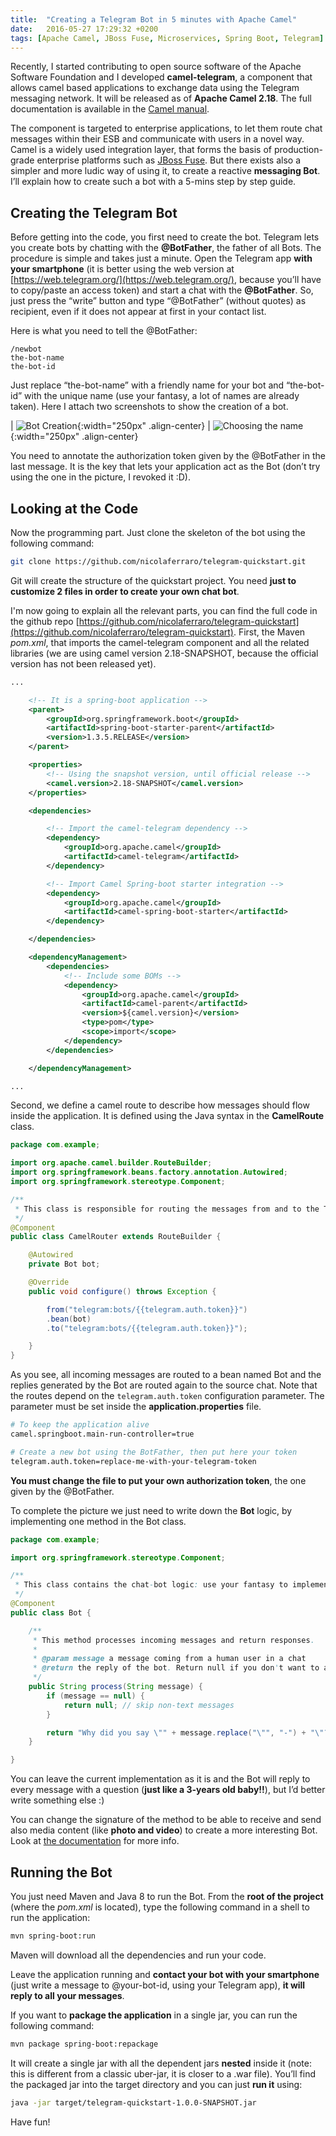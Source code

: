 ```yaml
---
title:  "Creating a Telegram Bot in 5 minutes with Apache Camel"
date:   2016-05-27 17:29:32 +0200
tags: [Apache Camel, JBoss Fuse, Microservices, Spring Boot, Telegram]
---
```

Recently, I started contributing to open source software of the Apache Software Foundation and I developed
**camel-telegram**, a component that allows camel based applications to exchange data using the Telegram messaging network.
It will be released as of **Apache Camel 2.18**. The full documentation is available in the [Camel manual](http://camel.apache.org/telegram.html).


The component is targeted to enterprise applications, to let them route chat messages within their ESB and communicate with users in a novel way.
Camel is a widely used integration layer, that forms the basis of production-grade enterprise platforms such as [JBoss Fuse](http://www.jboss.org/products/fuse/overview/).
But there exists also a simpler and more ludic way of using it, to create a reactive **messaging Bot**. I’ll explain how to create such a bot with a 5-mins step by step guide.

## Creating the Telegram Bot
Before getting into the code, you first need to create the bot.
Telegram lets you create bots by chatting with the **@BotFather**, the father of all Bots.
The procedure is simple and takes just a minute. Open the Telegram app **with your smartphone**
(it is better using the web version at [https://web.telegram.org/](https://web.telegram.org/), because you’ll have to copy/paste an access token) and start a chat with the **@BotFather**.
So, just press the “write” button and type “@BotFather” (without quotes) as recipient, even if it does not appear at first in your contact list.

Here is what you need to tell the @BotFather:

```
/newbot
the-bot-name
the-bot-id
```

Just replace “the-bot-name” with a friendly name for your bot and “the-bot-id” with the unique name
(use your fantasy, a lot of names are already taken). Here I attach two screenshots to show the creation of a bot.

| ![Bot Creation](/images/telegram-1.png){:width="250px" .align-center} | ![Choosing the name](/images/telegram-2.png){:width="250px" .align-center}

You need to annotate the authorization token given by the @BotFather in the last message.
It is the key that lets your application act as the Bot (don’t try using the one in the picture, I revoked it :D).

## Looking at the Code
Now the programming part. Just clone the skeleton of the bot using the following command:

```bash
git clone https://github.com/nicolaferraro/telegram-quickstart.git
```

Git will create the structure of the quickstart project. You need **just to customize 2 files in order to create your own chat bot**.

I'm now going to explain all the relevant parts, you can find the full code in the github repo [https://github.com/nicolaferraro/telegram-quickstart](https://github.com/nicolaferraro/telegram-quickstart). First, the Maven *pom.xml*,
that imports the camel-telegram component and all the related libraries (we are using camel version 2.18-SNAPSHOT, because the official version has not been released yet).

```xml
...

    <!-- It is a spring-boot application -->
    <parent>
        <groupId>org.springframework.boot</groupId>
        <artifactId>spring-boot-starter-parent</artifactId>
        <version>1.3.5.RELEASE</version>
    </parent>

    <properties>
        <!-- Using the snapshot version, until official release -->
        <camel.version>2.18-SNAPSHOT</camel.version>
    </properties>

    <dependencies>

        <!-- Import the camel-telegram dependency -->
        <dependency>
            <groupId>org.apache.camel</groupId>
            <artifactId>camel-telegram</artifactId>
        </dependency>

        <!-- Import Camel Spring-boot starter integration -->
        <dependency>
            <groupId>org.apache.camel</groupId>
            <artifactId>camel-spring-boot-starter</artifactId>
        </dependency>

    </dependencies>

    <dependencyManagement>
        <dependencies>
            <!-- Include some BOMs -->
            <dependency>
                <groupId>org.apache.camel</groupId>
                <artifactId>camel-parent</artifactId>
                <version>${camel.version}</version>
                <type>pom</type>
                <scope>import</scope>
            </dependency>
        </dependencies>

    </dependencyManagement>

...
```

Second, we define a camel route to describe how messages should flow inside the application. It is defined using the Java syntax in the **CamelRoute** class.

```java
package com.example;

import org.apache.camel.builder.RouteBuilder;
import org.springframework.beans.factory.annotation.Autowired;
import org.springframework.stereotype.Component;

/**
 * This class is responsible for routing the messages from and to the Telegram chat.
 */
@Component
public class CamelRouter extends RouteBuilder {

    @Autowired
    private Bot bot;

    @Override
    public void configure() throws Exception {

        from("telegram:bots/{{telegram.auth.token}}")
        .bean(bot)
        .to("telegram:bots/{{telegram.auth.token}}");

    }
}
```

As you see, all incoming messages are routed to a bean named Bot and the replies generated by the Bot are routed again to the source chat.
Note that the routes depend on the `telegram.auth.token` configuration parameter. The parameter must be set inside the **application.properties** file.

```bash
# To keep the application alive
camel.springboot.main-run-controller=true

# Create a new bot using the BotFather, then put here your token
telegram.auth.token=replace-me-with-your-telegram-token
```

**You must change the file to put your own authorization token**, the one given by the @BotFather.

To complete the picture we just need to write down the **Bot** logic, by implementing one method in the Bot class.

```java
package com.example;

import org.springframework.stereotype.Component;

/**
 * This class contains the chat-bot logic: use your fantasy to implement your own Bot.
 */
@Component
public class Bot {

    /**
     * This method processes incoming messages and return responses.
     *
     * @param message a message coming from a human user in a chat
     * @return the reply of the bot. Return null if you don't want to answer
     */
    public String process(String message) {
        if (message == null) {
            return null; // skip non-text messages
        }

        return "Why did you say \"" + message.replace("\"", "-") + "\"?";
    }

}
```

You can leave the current implementation as it is and the Bot will reply to every message with a question (**just like a 3-years old baby!!**), but I’d better write something else :)

You can change the signature of the method to be able to receive and send also media content (like **photo and video**) to create a more interesting Bot.
Look at [the documentation](http://camel.apache.org/telegram.html) for more info.


## Running the Bot
You just need Maven and Java 8 to run the Bot. From the **root of the project** (where the *pom.xml* is located), type the following command in a shell to run the application:

```bash
mvn spring-boot:run
```

Maven will download all the dependencies and run your code.

Leave the application running and **contact your bot with your smartphone**
(just write a message to @your-bot-id, using your Telegram app), **it will reply to all your messages**.

If you want to **package the application** in a single jar, you can run the following command:

```bash
mvn package spring-boot:repackage
```

It will create a single jar with all the dependent jars **nested** inside it (note: this is different from a classic uber-jar, it is closer to a .war file).
You’ll find the packaged jar into the target directory and you can just **run it** using:

```bash
java -jar target/telegram-quickstart-1.0.0-SNAPSHOT.jar
```

Have fun!